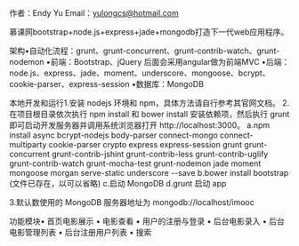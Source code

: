 
作者：Endy Yu
Email：yulongcs@hotmail.com

慕课网bootstrap+node.js+express+jade+mongodb打造下一代web应用程序。

架构•自动化流程：grunt、grunt-concurrent、grunt-contrib-watch、grunt-nodemon
•前端：Bootstrap、jQuery  后面会采用angular做为前端MVC 
•后端：node.js、express、jade、moment、underscore、mongoose、bcrypt、cookie-parser、express-session
•数据库：MongoDB



本地开发和运行1.安装 nodejs 环境和 npm，具体方法请自行参考其官网文档。
2.在项目根目录依次执行  npm install  和  bower install 安装依赖项，然后执行  grunt  即可启动开发服务器并调用系统浏览器打开 http://localhost:3000。
  a.npm install  async bcrypt-nodejs body-parser connect-mongo connect-multiparty cookie-parser crypto express express-session grunt grunt-concurrent grunt-contrib-jshint grunt-contrib-less grunt-contrib-uglify grunt-contrib-watch grunt-mocha-test grunt-nodemon jade moment mongoose morgan serve-static underscore --save
  b.bower install bootstrap (文件已存在，以可以省略)
  c.启动 MongoDB
  d.grunt 启动 app
  
3.默认数使用的 MongoDB 服务器地址为  mongodb://localhost/imooc 


功能模块• 首页电影展示 
• 电影查看 
• 用户的注册与登录 
• 后台电影录入 
• 后台电影管理列表 
• 后台注册用户列表 
• 搜索
